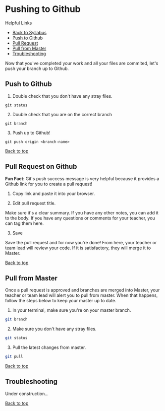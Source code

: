 # Pushing to Github

<a id="top"></a>Helpful Links
- [Back to Syllabus](/README.md)
- [Push to Github](#push)
- [Pull Request](#pull)
- [Pull from Master](#master)
- [Troubleshooting](#trouble)

Now that you've completed your work and all your files are commited, let's push your branch up to Github.

## <a id="push"></a>Push to Github

1. Double check that you don't have any stray files.

```
git status
```

2. Double check that you are on the correct branch
```
git branch
```

3. Push up to Github!
```
git push origin <branch-name>
```
[Back to top](#top)

## <a id="pull"></a>Pull Request on Github

**Fun Fact**: Git's push success message is very helpful because it provides a Github link for you to create a pull request!

1. Copy link and paste it into your browser.

2. Edit pull request title.

Make sure it's a clear summary. If you have any other notes, you can add it to the body. If you have any questions or comments for your teacher, you can tag them here.

3. Save

Save the pull request and for now you're done! From here, your teacher or team lead will review your code. If it is satisfactory, they will merge it to Master.

[Back to top](#top)

## <a id="master"></a>Pull from Master

Once a pull request is approved and branches are merged into Master, your teacher or team lead will alert you to pull from master. When that happens, follow the steps below to keep your master up to date.

1. In your terminal, make sure you're on your master branch.

```bash
git branch
```

2. Make sure you don't have any stray files.

```bash
git status
```

3. Pull the latest changes from master.

```bash
git pull
```
[Back to top](#top)

## <a id="trouble"></a>Troubleshooting

Under construction...

[Back to top](#top)
